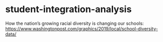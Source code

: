 # student-integration-analysis
How the nation’s growing racial diversity is changing our schools: https://www.washingtonpost.com/graphics/2019/local/school-diversity-data/ 

